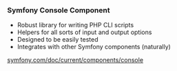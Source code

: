 ### Symfony Console Component

* Robust library for writing PHP CLI scripts
* Helpers for all sorts of input and output options
* Designed to be easily tested
* Integrates with other Symfony components (naturally)

[symfony.com/doc/current/components/console](http://symfony.com/doc/current/components/console/index.html)